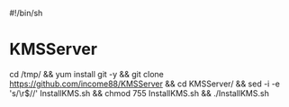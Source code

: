 #!/bin/sh
# KMSServer
cd /tmp/ && yum install git -y && git clone https://github.com/income88/KMSServer && cd KMSServer/ && sed -i -e 's/\r$//' InstallKMS.sh && chmod 755 InstallKMS.sh && ./InstallKMS.sh
